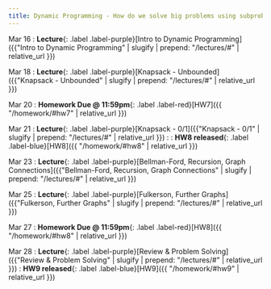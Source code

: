 ```yaml
---
title: Dynamic Programming - How do we solve big problems using subproblems? 
---
```


Mar 16
: **Lecture**{: .label .label-purple}[Intro to Dynamic Programming]({{"Intro to Dynamic Programming" | slugify | prepend: "/lectures/#" | relative_url }})

Mar 18
: **Lecture**{: .label .label-purple}[Knapsack - Unbounded]({{"Knapsack - Unbounded" | slugify | prepend: "/lectures/#" | relative_url }})

Mar 20
: **Homework Due @ 11:59pm**{: .label .label-red}[HW7]({{ "/homework/#hw7" | relative_url }})

Mar 21
: **Lecture**{: .label .label-purple}[Knapsack - 0/1]({{"Knapsack - 0/1" | slugify | prepend: "/lectures/#" | relative_url }})
  :
: **HW8 released**{: .label .label-blue}[HW8]({{ "/homework/#hw8" | relative_url }})

Mar 23
: **Lecture**{: .label .label-purple}[Bellman-Ford, Recursion, Graph Connections]({{"Bellman-Ford, Recursion, Graph Connections" | slugify | prepend: "/lectures/#" | relative_url }})

Mar 25
: **Lecture**{: .label .label-purple}[Fulkerson, Further Graphs]({{"Fulkerson, Further Graphs" | slugify | prepend: "/lectures/#" | relative_url }})

Mar 27
: **Homework Due @ 11:59pm**{: .label .label-red}[HW8]({{ "/homework/#hw8" | relative_url }})

Mar 28
: **Lecture**{: .label .label-purple}[Review & Problem Solving]({{"Review & Problem Solving" | slugify | prepend: "/lectures/#" | relative_url }})
: **HW9 released**{: .label .label-blue}[HW9]({{ "/homework/#hw9" | relative_url }})